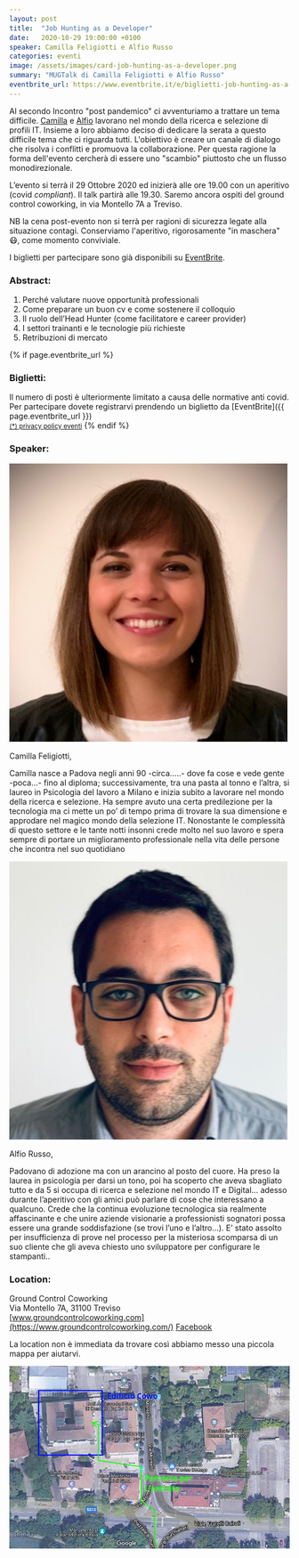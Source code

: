 ```yaml
---
layout: post
title:  "Job Hunting as a Developer"
date:   2020-10-29 19:00:00 +0100
speaker: Camilla Feligiotti e Alfio Russo
categories: eventi
image: /assets/images/card-job-hunting-as-a-developer.png
summary: "MUGTalk di Camilla Feligiotti e Alfio Russo"
eventbrite_url: https://www.eventbrite.it/e/biglietti-job-hunting-as-a-developer-124920311013
---
```


Al secondo Incontro "post pandemico" ci avventuriamo a trattare un tema difficile. [Camilla](#speaker) e [Alfio](#speaker) lavorano nel mondo della ricerca e selezione di profili IT. Insieme a loro abbiamo deciso di dedicare la serata a questo difficile tema che ci riguarda tutti. L'obiettivo è creare un canale di dialogo che risolva i conflitti e promuova la collaborazione. Per questa ragione la forma dell'evento cercherà di essere uno "scambio" piuttosto che un flusso monodirezionale.

L’evento si terrà il 29 Ottobre 2020 ed inizierà alle ore 19.00 con un aperitivo (covid <i>compliant</i>). Il talk partirà alle 19.30. Saremo ancora ospiti del ground control coworking, in via Montello 7A a Treviso.

NB la cena post-evento non si terrà per ragioni di sicurezza legate alla situazione contagi. Conserviamo l'aperitivo, rigorosamente "in maschera" 😷, come momento conviviale.

I biglietti per partecipare sono già disponibili su [EventBrite](#tickets).

<h3>Abstract:</h3>

<ol>

<li>Perché valutare nuove opportunità professionali</li>

<li>Come preparare un buon cv e come sostenere il colloquio</li>

<li>Il ruolo dell’Head Hunter (come facilitatore e career provider)</li>

<li>I settori trainanti e le tecnologie più richieste</li>

<li>Retribuzioni di mercato</li>

</ol>

{% if page.eventbrite_url %}
<a id="tickets"></a>
<h3>Biglietti:</h3>
Il numero di posti è ulteriormente limitato a causa delle normative anti covid. Per partecipare dovete registrarvi prendendo un biglietto da [EventBrite]({{ page.eventbrite_url }})<br/>
<small><a href="#privacy-policy">(*) privacy policy eventi</a></small>
{% endif %}


<a id="speaker"></a>
<h3>Speaker:</h3>

<div class="speaker-container">
    <img src="/assets/images/speaker-camilla-feligiotti.png" />
    <p>
        Camilla Feligiotti,
    </p>
    <p>
        Camilla nasce a Padova negli anni 90 -circa…..- dove fa cose e vede gente -poca…-  fino al diploma; successivamente, tra una pasta al tonno e l’altra, si laureo in Psicologia del lavoro a Milano e inizia subito a lavorare nel mondo della ricerca e selezione. Ha sempre avuto una certa predilezione per la tecnologia ma ci mette un po’ di tempo prima di trovare la sua dimensione e approdare nel magico mondo della selezione IT. Nonostante le complessità di questo settore e le tante notti insonni crede molto nel suo lavoro e spera sempre di portare un miglioramento professionale nella vita delle persone che incontra nel suo quotidiano
    </p>
    <p class="clear"></p>
    <img src="/assets/images/speaker-alfio-russo.png" />
    <p>
        Alfio Russo,
    </p>
    <p>
        Padovano di adozione ma con un arancino al posto del cuore. Ha preso la laurea in psicologia per darsi un tono, poi ha scoperto che aveva sbagliato tutto e da 5 si occupa di ricerca e selezione nel mondo IT e Digital… adesso durante l’aperitivo con gli amici può parlare di cose che interessano  a qualcuno. Crede che la continua evoluzione tecnologica sia realmente affascinante e che unire aziende visionarie a professionisti sognatori possa essere una grande soddisfazione (se trovi l’uno e l’altro…).
        E’ stato assolto per insufficienza di prove nel processo per la misteriosa scomparsa di un suo cliente che gli aveva chiesto uno sviluppatore per configurare le stampanti..
    </p>
    <p class="clear"></p>
</div>

<a id="location"></a>
<h3>Location:</h3>

Ground Control Coworking<br/>
Via Montello 7A, 31100 Treviso<br/>
[www.groundcontrolcoworking.com](https://www.groundcontrolcoworking.com/) [Facebook](https://www.facebook.com/groundcontrolcoworking)

<p>
    La location non è immediata da trovare così abbiamo messo una piccola mappa per aiutarvi.
</p>

<img src="/assets/images/mappa.png" />